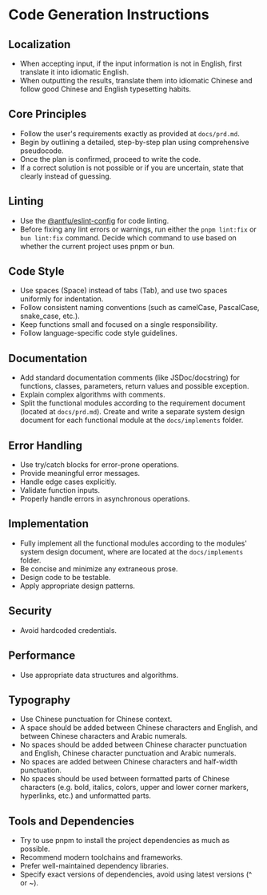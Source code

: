 # Code Generation Instructions

## Localization
- When accepting input, if the input information is not in English, first translate it into idiomatic English.
- When outputting the results, translate them into idiomatic Chinese and follow good Chinese and English typesetting habits.

## Core Principles
- Follow the user's requirements exactly as provided at `docs/prd.md`.
- Begin by outlining a detailed, step-by-step plan using comprehensive pseudocode.
- Once the plan is confirmed, proceed to write the code.
- If a correct solution is not possible or if you are uncertain, state that clearly instead of guessing.

## Linting

- Use the [@antfu/eslint-config](https://raw.githubusercontent.com/antfu/eslint-config/refs/heads/main/README.md) for code linting.
- Before fixing any lint errors or warnings, run either the `pnpm lint:fix` or `bun lint:fix` command. Decide which command to use based on whether the current project uses pnpm or bun.

## Code Style
- Use spaces (Space) instead of tabs (Tab), and use two spaces uniformly for indentation.
- Follow consistent naming conventions (such as camelCase, PascalCase, snake_case, etc.).
- Keep functions small and focused on a single responsibility.
- Follow language-specific code style guidelines.

## Documentation
- Add standard documentation comments (like JSDoc/docstring) for functions, classes, parameters, return values and possible exception.
- Explain complex algorithms with comments.
- Split the functional modules according to the requirement document (located at `docs/prd.md`). Create and write a separate system design document for each functional module at the `docs/implements` folder.

## Error Handling
- Use try/catch blocks for error-prone operations.
- Provide meaningful error messages.
- Handle edge cases explicitly.
- Validate function inputs.
- Properly handle errors in asynchronous operations.

## Implementation
- Fully implement all the functional modules according to the modules' system design document, where are located at the `docs/implements` folder.
- Be concise and minimize any extraneous prose.
- Design code to be testable.
- Apply appropriate design patterns.

## Security
- Avoid hardcoded credentials.

## Performance
- Use appropriate data structures and algorithms.

## Typography
- Use Chinese punctuation for Chinese context.
- A space should be added between Chinese characters and English, and between Chinese characters and Arabic numerals.
- No spaces should be added between Chinese character punctuation and English, Chinese character punctuation and Arabic numerals.
- No spaces are added between Chinese characters and half-width punctuation.
- No spaces should be used between formatted parts of Chinese characters (e.g. bold, italics, colors, upper and lower corner markers, hyperlinks, etc.) and unformatted parts.

## Tools and Dependencies
- Try to use pnpm to install the project dependencies as much as possible.
- Recommend modern toolchains and frameworks.
- Prefer well-maintained dependency libraries.
- Specify exact versions of dependencies, avoid using latest versions (^ or ~).
